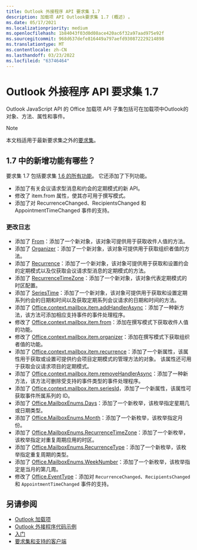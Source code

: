 ```yaml
---
title: Outlook 外接程序 API 要求集 1.7
description: 加载项 API Outlook要求集 1.7 (概述) 。
ms.date: 05/17/2021
ms.localizationpriority: medium
ms.openlocfilehash: 1b84043f03d0d08ace420ac6f32a97aad975e92f
ms.sourcegitcommit: 968d637defe816449a797aefd930872229214898
ms.translationtype: MT
ms.contentlocale: zh-CN
ms.lasthandoff: 03/23/2022
ms.locfileid: "63746464"
---
```

# <a name="outlook-add-in-api-requirement-set-17"></a>Outlook 外接程序 API 要求集 1.7

Outlook JavaScript API 的 Office 加载项 API 子集包括可在加载项中Outlook的对象、方法、属性和事件。

> [!NOTE]
> 本文档适用于最新要求集之外的[要求集](../../requirement-sets/outlook-api-requirement-sets.md)。

## <a name="whats-new-in-17"></a>1.7 中的新增功能有哪些？

要求集 1.7 包括要求集 [1.6 的所有功能](../requirement-set-1.6/outlook-requirement-set-1.6.md)。 它还添加了下列功能。

- 添加了有关会议请求型消息和约会的定期模式的新 API。
- 修改了 item.from 属性，使其亦可用于撰写模式。
- 添加了对 RecurrenceChanged、RecipientsChanged 和 AppointmentTimeChanged 事件的支持。

### <a name="change-log"></a>更改日志

- 添加了 [From](/javascript/api/outlook/office.from?view=outlook-js-1.7&preserve-view=true)：添加了一个新对象，该对象可提供用于获取收件人值的方法。
- 添加了 [Organizer](/javascript/api/outlook/office.organizer?view=outlook-js-1.7&preserve-view=true)：添加了一个新对象，该对象可提供用于获取组织者值的方法。
- 添加了 [Recurrence](/javascript/api/outlook/office.recurrence?view=outlook-js-1.7&preserve-view=true)：添加了一个新对象，该对象可提供用于获取和设置约会的定期模式以及仅获取会议请求型消息的定期模式的方法。
- 添加了 [RecurrenceTimeZone](/javascript/api/outlook/office.recurrencetimezone?view=outlook-js-1.7&preserve-view=true)：添加了一个新对象，该对象代表定期模式的时区配置。
- 添加了 [SeriesTime](/javascript/api/outlook/office.seriestime?view=outlook-js-1.7&preserve-view=true)：添加了一个新对象，该对象可提供用于获取和设置定期系列约会的日期和时间以及获取定期系列会议请求的日期和时间的方法。
- 添加了 [Office.context.mailbox.item.addHandlerAsync](office.context.mailbox.item.md#methods)：添加了一种新方法，该方法可添加相应支持事件的事件处理程序。
- 修改了 [Office.context.mailbox.item.from](office.context.mailbox.item.md#properties)：添加在撰写模式下获取收件人值的功能。
- 修改了 [Office.context.mailbox.item.organizer](office.context.mailbox.item.md#properties)：添加在撰写模式下获取组织者值的功能。
- 添加了 [Office.context.mailbox.item.recurrence](office.context.mailbox.item.md#properties)：添加了一个新属性，该属性用于获取或设置可提供约会项目定期模式的管理方法的对象。 该属性还可用于获取会议请求项目的定期模式。
- 添加了 [Office.context.mailbox.item.removeHandlerAsync](office.context.mailbox.item.md#methods)：添加了一种新方法，该方法可删除受支持的事件类型的事件处理程序。
- 添加了 [Office.context.mailbox.item.seriesId](office.context.mailbox.item.md#properties)，添加了一个新属性，该属性可获取事件所属系列的 ID。
- 添加了 [Office.MailboxEnums.Days](/javascript/api/outlook/office.mailboxenums.days?view=outlook-js-1.7&preserve-view=true)：添加了一个新枚举，该枚举指定星期几或日期类型。
- 添加了 [Office.MailboxEnums.Month](/javascript/api/outlook/office.mailboxenums.month?view=outlook-js-1.7&preserve-view=true)：添加了一个新枚举，该枚举指定月份。
- 添加了 [Office.MailboxEnums.RecurrenceTimeZone](/javascript/api/outlook/office.mailboxenums.recurrencetimezone?view=outlook-js-1.7&preserve-view=true)：添加了一个新枚举，该枚举指定对重复周期应用的时区。
- 添加了 [Office.MailboxEnums.RecurrenceType](/javascript/api/outlook/office.mailboxenums.recurrencetype?view=outlook-js-1.7&preserve-view=true)：添加了一个新枚举，该枚举指定重复周期的类型。
- 添加了 [Office.MailboxEnums.WeekNumber](/javascript/api/outlook/office.mailboxenums.weeknumber?view=outlook-js-1.7&preserve-view=true)：添加了一个新枚举，该枚举指定是当月的第几周。
- 修改了 [Office.EventType](/javascript/api/office/office.eventtype?view=outlook-js-1.7&preserve-view=true)：添加对 `RecurrenceChanged`、`RecipientsChanged` 和 `AppointmentTimeChanged` 事件的支持。

## <a name="see-also"></a>另请参阅

- [Outlook 加载项](../../../outlook/outlook-add-ins-overview.md)
- [Outlook 外接程序代码示例](https://developer.microsoft.com/outlook/gallery/?filterBy=Outlook,Samples,Add-ins)
- [入门](../../../quickstarts/outlook-quickstart.md)
- [要求集和支持的客户端](../../requirement-sets/outlook-api-requirement-sets.md)
